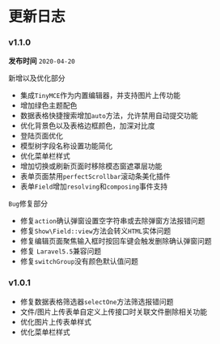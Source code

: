 # 更新日志

### v1.1.0

**发布时间** `2020-04-20`

新增以及优化部分

- 集成`TinyMCE`作为内置编辑器，并支持图片上传功能
- 增加绿色主题配色
- 数据表格快捷搜索增加`auto`方法，允许禁用自动提交功能
- 优化背景色以及表格边框颜色，加深对比度
- 登陆页面优化
- 模型树字段名称设置功能简化
- 优化菜单栏样式
- 增加切换或刷新页面时移除模态窗遮罩层功能
- 表单页面禁用`perfectScrollbar`滚动条美化插件
- 表单`Field`增加`resolving`和`composing`事件支持

`Bug`修复部分

- 修复`action`确认弹窗设置空字符串或去除弹窗方法报错问题
- 修复`Show\Field::view`方法会转义`HTML`实体问题
- 修复编辑页面聚焦输入框时按回车键会触发删除确认弹窗问题
- 修复 `Laravel5.5`兼容问题
- 修复`switchGroup`没有颜色默认值问题





### v1.0.1

- 修复数据表格筛选器`selectOne`方法筛选报错问题
- 文件/图片上传表单自定义上传接口时关联文件删除相关功能
- 优化图片上传表单样式
- 优化菜单栏样式
